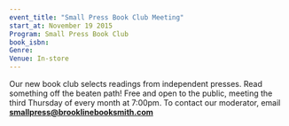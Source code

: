 ```yaml
---
event_title: "Small Press Book Club Meeting"
start_at: November 19 2015
Program: Small Press Book Club
book_isbn: 
Genre: 
Venue: In-store
---
```

Our new book club selects readings from independent presses. Read something off the beaten path! Free and open to the public, meeting the third Thursday of every month at 7:00pm. To contact our moderator, email [**smallpress@brooklinebooksmith.com**](mailto:smallpress@brooklinebooksmith.com)
